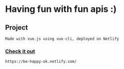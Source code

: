 # Having fun with fun apis :)

## Project 
```
Made with vue.js using vue-cli, deployed on Netlify
```

### [Check it out](https://be-happy-ok.netlify.com/)
```
https://be-happy-ok.netlify.com/
```
